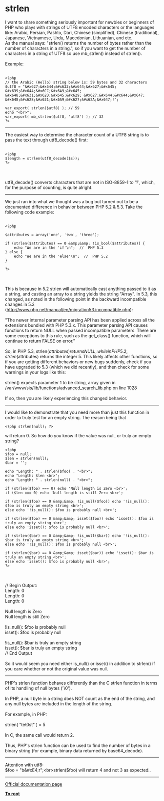 # strlen



I want to share something seriously important for newbies or beginners of PHP who plays with strings of UTF8 encoded characters or the languages like: Arabic, Persian, Pashto, Dari, Chinese (simplified), Chinese (traditional), Japanese, Vietnamese, Urdu, Macedonian, Lithuanian, and etc.<br>As the manual says: "strlen() returns the number of bytes rather than the number of characters in a string.", so if you want to get the number of characters in a string of UTF8 so use mb_strlen() instead of strlen().<br><br>Example:<br><br>

```
<?php
// the Arabic (Hello) string below is: 59 bytes and 32 characters
$utf8 = "&#x627;&#x644;&#x633;&#x644;&#x627;&#x645; &#x639;&#x644;&#x6CC;&#x6A9;&#x645; &#x648;&#x631;&#x62D;&#x645;&#x629; &#x627;&#x644;&#x644;&#x647; &#x648;&#x628;&#x631;&#x6A9;&#x627;&#x62A;&#x647;!";

var_export( strlen($utf8) ); // 59
echo "<br>";
var_export( mb_strlen($utf8, 'utf8') ); // 32
?>
```
  

---

The easiest way to determine the character count of a UTF8 string is to pass the text through utf8_decode() first:<br><br>

```
<?php
$length = strlen(utf8_decode($s));
?>
```
<br><br>utf8_decode() converts characters that are not in ISO-8859-1 to &apos;?&apos;, which, for the purpose of counting, is quite alright.  

---

We just ran into what we thought was a bug but turned out to be a documented difference in behavior between PHP 5.2 &amp; 5.3.  Take the following code example:<br><br>

```
<?php

$attributes = array('one', 'two', 'three');

if (strlen($attributes) == 0 &amp;&amp; !is_bool($attributes)) {
    echo "We are in the 'if'\n";  //  PHP 5.3
} else {
    echo "We are in the 'else'\n";  //  PHP 5.2
}

?>
```
<br><br>This is because in 5.2 strlen will automatically cast anything passed to it as a string, and casting an array to a string yields the string "Array".  In 5.3, this changed, as noted in the following point in the backward incompatible changes in 5.3 (http://www.php.net/manual/en/migration53.incompatible.php):<br><br>"The newer internal parameter parsing API has been applied across all the extensions bundled with PHP 5.3.x. This parameter parsing API causes functions to return NULL when passed incompatible parameters. There are some exceptions to this rule, such as the get_class() function, which will continue to return FALSE on error."<br><br>So, in PHP 5.3, strlen($attributes) returns NULL, while in PHP 5.2, strlen($attributes) returns the integer 5.  This likely affects other functions, so if you are getting different behaviors or new bugs suddenly, check if you have upgraded to 5.3 (which we did recently), and then check for some warnings in your logs like this:<br><br>strlen() expects parameter 1 to be string, array given in /var/www/sis/lib/functions/advanced_search_lib.php on line 1028<br><br>If so, then you are likely experiencing this changed behavior.  

---

I would like to demonstrate that you need more than just this function in order to truly test for an empty string. The reason being that 

```
<?php strlen(null); ?>
```
 will return 0. So how do you know if the value was null, or truly an empty string?



```
<?php
$foo = null;
$len = strlen(null);
$bar = '';

echo "Length: " . strlen($foo) . "<br>";
echo "Length: $len <br>";
echo "Length: " . strlen(null) . "<br>";

if (strlen($foo) === 0) echo 'Null length is Zero <br>';
if ($len === 0) echo 'Null length is still Zero <br>';

if (strlen($foo) == 0 &amp;&amp; !is_null($foo)) echo '!is_null(): $foo is truly an empty string <br>';
else echo '!is_null(): $foo is probably null <br>';

if (strlen($foo) == 0 &amp;&amp; isset($foo)) echo 'isset(): $foo is truly an empty string <br>';
else echo 'isset(): $foo is probably null <br>';

if (strlen($bar) == 0 &amp;&amp; !is_null($bar)) echo '!is_null(): $bar is truly an empty string <br>';
else echo '!is_null(): $foo is probably null <br>';

if (strlen($bar) == 0 &amp;&amp; isset($bar)) echo 'isset(): $bar is truly an empty string <br>';
else echo 'isset(): $foo is probably null <br>';
?>
```
<br><br>// Begin Output:<br>Length: 0<br>Length: 0 <br>Length: 0<br><br>Null length is Zero <br>Null length is still Zero <br><br>!is_null(): $foo is probably null <br>isset(): $foo is probably null <br><br>!is_null(): $bar is truly an empty string <br>isset(): $bar is truly an empty string <br>// End Output<br><br>So it would seem you need either is_null() or isset() in addition to strlen() if you care whether or not the original value was null.  

---

PHP&apos;s strlen function behaves differently than the C strlen function in terms of its handling of null bytes (&apos;\0&apos;).  <br><br>In PHP, a null byte in a string does NOT count as the end of the string, and any null bytes are included in the length of the string.<br><br>For example, in PHP:<br><br>strlen( "te\0st" ) = 5<br><br>In C, the same call would return 2.<br><br>Thus, PHP&apos;s strlen function can be used to find the number of bytes in a binary string (for example, binary data returned by base64_decode).  

---

Attention with utf8:<br>$foo = "b&#xE4;r";<br>strlen($foo) will return 4 and not 3 as expected..  

---

[Official documentation page](https://www.php.net/manual/en/function.strlen.php)

**[To root](/README.md)**